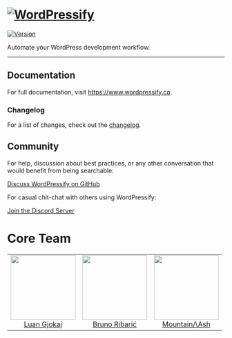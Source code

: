 # [![WordPressify](https://wordpressify.s3-eu-west-1.amazonaws.com/img/wordpressify-repository-logo.svg#3)](https://www.wordpressify.co/)

[![Version](https://img.shields.io/github/package-json/v/luangjokaj/wordpressify)](https://www.wordpressify.co/)

Automate your WordPress development workflow.

---

## Documentation

For full documentation, visit https://www.wordpressify.co.

### Changelog

For a list of changes, check out the [changelog](CHANGELOG.md).

## Community

For help, discussion about best practices, or any other conversation that would benefit from being searchable:

[Discuss WordPressify on GitHub](https://github.com/luangjokaj/wordpressify/discussions)

For casual chit-chat with others using WordPressify:

[Join the Discord Server](https://discord.com/invite/uQFdMddMZw)

# Core Team

<table>
  <tbody>
    <tr>
      <td align="center" valign="top">
        <a href="https://github.com/luangjokaj">
            <img width="150" height="150" src="https://github.com/luangjokaj.png">
        </a>
        <br>
        <a href="https://github.com/luangjokaj">Luan Gjokaj</a><br />
      </td>
      <td align="center" valign="top">
        <a href="https://github.com/ribaricplusplus">
            <img width="150" height="150" src="https://github.com/ribaricplusplus.png">
        </a>
        <br>
        <a href="https://github.com/ribaricplusplus">Bruno Ribarić</a>
      </td>
      <td align="center" valign="top">
        <a href="https://github.com/mountainash">
            <img width="150" height="150" src="https://github.com/mountainash.png">
        </a>
        <br>
        <a href="https://github.com/mountainash">Mountain/\Ash</a>
      </td>
     </tr>
  </tbody>
</table>
